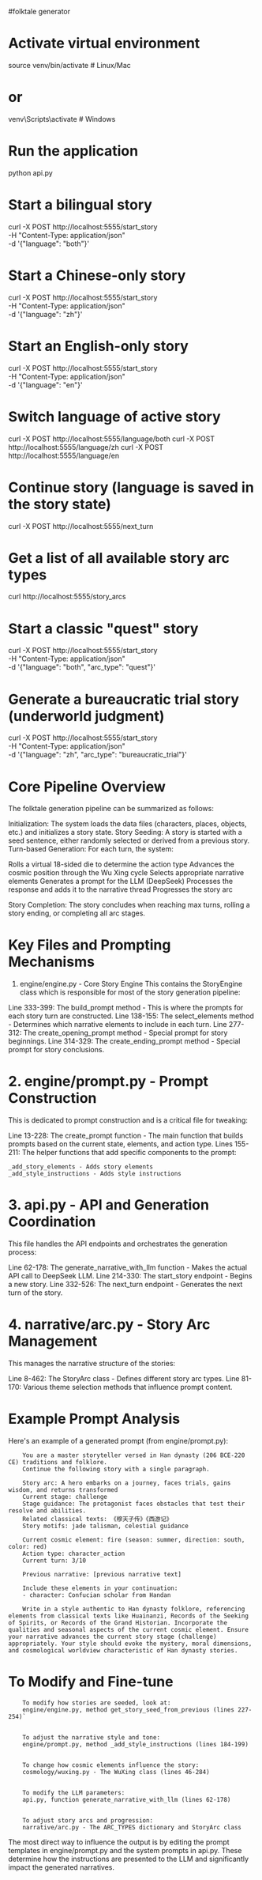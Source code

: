 #folktale generator

# Activate virtual environment
source venv/bin/activate  # Linux/Mac
# or
venv\Scripts\activate     # Windows

# Run the application
python api.py

# Start a bilingual story
curl -X POST http://localhost:5555/start_story \
  -H "Content-Type: application/json" \
  -d '{"language": "both"}'

# Start a Chinese-only story
curl -X POST http://localhost:5555/start_story \
  -H "Content-Type: application/json" \
  -d '{"language": "zh"}'

# Start an English-only story
curl -X POST http://localhost:5555/start_story \
  -H "Content-Type: application/json" \
  -d '{"language": "en"}'

# Switch language of active story
curl -X POST http://localhost:5555/language/both
curl -X POST http://localhost:5555/language/zh
curl -X POST http://localhost:5555/language/en

# Continue story (language is saved in the story state)
curl -X POST http://localhost:5555/next_turn

# Get a list of all available story arc types
curl http://localhost:5555/story_arcs

# Start a classic "quest" story
curl -X POST http://localhost:5555/start_story \
  -H "Content-Type: application/json" \
  -d '{"language": "both", "arc_type": "quest"}'

# Generate a bureaucratic trial story (underworld judgment)
curl -X POST http://localhost:5555/start_story \
  -H "Content-Type: application/json" \
  -d '{"language": "zh", "arc_type": "bureaucratic_trial"}'


# Core Pipeline Overview
The folktale generation pipeline can be summarized as follows:

Initialization: The system loads the data files (characters, places, objects, etc.) and initializes a story state.
Story Seeding: A story is started with a seed sentence, either randomly selected or derived from a previous story.
Turn-based Generation: For each turn, the system:

Rolls a virtual 18-sided die to determine the action type
Advances the cosmic position through the Wu Xing cycle
Selects appropriate narrative elements
Generates a prompt for the LLM (DeepSeek)
Processes the response and adds it to the narrative thread
Progresses the story arc

Story Completion: The story concludes when reaching max turns, rolling a story ending, or completing all arc stages.

# Key Files and Prompting Mechanisms
1. engine/engine.py - Core Story Engine
This contains the StoryEngine class which is responsible for most of the story generation pipeline:

Line 333-399: The build_prompt method - This is where the prompts for each story turn are constructed.
Line 138-155: The select_elements method - Determines which narrative elements to include in each turn.
Line 277-312: The create_opening_prompt method - Special prompt for story beginnings.
Line 314-329: The create_ending_prompt method - Special prompt for story conclusions.

# 2. engine/prompt.py - Prompt Construction
This is dedicated to prompt construction and is a critical file for tweaking:

Line 13-228: The create_prompt function - The main function that builds prompts based on the current state, elements, and action type.
Lines 155-211: The helper functions that add specific components to the prompt:

```_add_thematic_elements - Adds theme elements
_add_story_elements - Adds story elements
_add_style_instructions - Adds style instructions
```

# 3. api.py - API and Generation Coordination
This file handles the API endpoints and orchestrates the generation process:

Line 62-178: The generate_narrative_with_llm function - Makes the actual API call to DeepSeek LLM.
Line 214-330: The start_story endpoint - Begins a new story.
Line 332-526: The next_turn endpoint - Generates the next turn of the story.

# 4. narrative/arc.py - Story Arc Management
This manages the narrative structure of the stories:

Line 8-462: The StoryArc class - Defines different story arc types.
Line 81-170: Various theme selection methods that influence prompt content.

# Example Prompt Analysis
Here's an example of a generated prompt (from engine/prompt.py):

```
	You are a master storyteller versed in Han dynasty (206 BCE-220 CE) traditions and folklore.
	Continue the following story with a single paragraph.

	Story arc: A hero embarks on a journey, faces trials, gains wisdom, and returns transformed
	Current stage: challenge
	Stage guidance: The protagonist faces obstacles that test their resolve and abilities.
	Related classical texts: 《穆天子传》《西游记》
	Story motifs: jade talisman, celestial guidance

	Current cosmic element: fire (season: summer, direction: south, color: red)
	Action type: character_action
	Current turn: 3/10

	Previous narrative: [previous narrative text]

	Include these elements in your continuation:
	- character: Confucian scholar from Handan

	Write in a style authentic to Han dynasty folklore, referencing elements from classical texts like Huainanzi, Records of the Seeking of Spirits, or Records of the Grand Historian. Incorporate the qualities and seasonal aspects of the current cosmic element. Ensure your narrative advances the current story stage (challenge) appropriately. Your style should evoke the mystery, moral dimensions, and cosmological worldview characteristic of Han dynasty stories.
```

# To Modify and Fine-tune

```
	To modify how stories are seeded, look at:
	engine/engine.py, method get_story_seed_from_previous (lines 227-254)`


	To adjust the narrative style and tone:
	engine/prompt.py, method _add_style_instructions (lines 184-199)


	To change how cosmic elements influence the story:
	cosmology/wuxing.py - The WuXing class (lines 46-284)


	To modify the LLM parameters:
	api.py, function generate_narrative_with_llm (lines 62-178)


	To adjust story arcs and progression:
	narrative/arc.py - The ARC_TYPES dictionary and StoryArc class
```

The most direct way to influence the output is by editing the prompt templates in engine/prompt.py and the system prompts in api.py. These determine how the instructions are presented to the LLM and significantly impact the generated narratives.